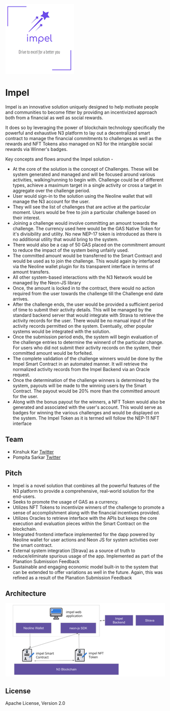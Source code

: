 ![Impel](https://raw.githubusercontent.com/kinshukkar/impel/main/docs/impel.png?token=AAKE3XAXY7ARXCOZCNV3SBLA5M7HM "Impel")

# Impel

Impel is an innovative solution uniquely designed to help motivate people and communities to become fitter by providing an incentivized approach both from a financial as well as social rewards.

It does so by leveraging the power of blockchain technology specifically the powerful and exhaustive N3 platform to lay out a decentralized smart contract to manage the financial commitments to challenges as well as the rewards and NFT Tokens also managed on N3 for the intangible social rewards via Winner's badges.

Key concepts and flows around the Impel solution - 
- At the core of the solution is the concept of Challenges. These will be system generated and managed and will be focused around various activities, walking/running to begin with. Challenge could be of different types, achieve a maximum target in a single activity or cross a target in aggregate over the challenge period.
- User would sign-in to the solution using the Neoline wallet that will manage the N3 account for the user.
- They will see the list of challenges that are active at the particular moment. Users would be free to join a particular challenge based on their interest. 
- Joining a challenge would involve committing an amount towards the challenge. The currency used here would be the GAS Native Token for it's divisibility and utility. No new NEP-17 token is introduced as there is no additional utility that would bring to the system. 
- There would also be a cap of 50 GAS placed on the commitment amount to reduce the impact of the system being unfairly used.
- The committed amount would be transferred to the Smart Contract and would be used as to join the challenge. This would again by interfaced via the Neoline wallet plugin for its transparent interface in terms of amount transfers.
- All other system-based interactions with the N3 Network would be managed by the Neon-JS library
- Once, the amount is locked in to the contract, there would no action required from the user towards the challenge till the Challenge end date arrives.
- After the challenge ends, the user would be provided a sufficient period of time to submit their activity details. This will be managed by the standard backend server that would integrate with Strava to retrieve the activity records for the user. There would be no manual input of the activity records permitted on the system. Eventually, other popular systems would be integrated with the solution. 
- Once the submission period ends, the system will begin evaluation of the challenge entries to determine the winnerd of the particular change. For users who did not submit their activity records on the system, their committed amount would be forfeited. 
- The complete validation of the challenge winners would be done by the Impel Smart Contract in an automated manner. It will retrieve the normalized activity records from the Impel Backend via an Oracle request.
- Once the determination of the challenge winners is determined by the system, payouts will be made to the winning users by the Smart Contract. The payout would be 20% more than the committed amount for the user. 
- Along with the bonus payout for the winners, a NFT Token would also be generated and associated with the user's account. This would serve as badges for winning the various challenges and would be displayed on the system. The Impel Token as it is termed will follow the NEP-11 NFT interface

## Team 
- Kinshuk Kar [Twitter](https://twitter.com/kinshukkar)
- Pompita Sarkar [Twitter](https://twitter.com/sooperminion)

## Pitch

- Impel is a novel solution that combines all the powerful features of the N3 platform to provide a comprehensive, real-world solution for the end-users.
- Seeks to promote the usage of GAS as a currency.
- Utilizes NFT Tokens to incentivize winners of the challenge to promote a sense of accomplishment along with the financial incentives provided.
- Utilizes Oracles to retrieve interface with the APIs but keeps the core execution and evaluation pieces within the Smart Contract on the blockchain.
- Integrated frontend interface implemented for the dapp powered by Neoline wallet for user actions and Neon JS for system activities over the smart contract.
- External system integration [Strava] as a source of truth to reduce/eliminate spurious usage of the app. Implemented as part of the Planation Submission Feedback
- Sustainable and engaging economic model built-in to the system that can be extended to offer variations as well in the future. Again, this was refined as a result of the Planation Submission Feedback

## Architecture

![Impel Architecture](https://raw.githubusercontent.com/kinshukkar/impel/main/docs/arch.png?token=AAKE3XEBNQEJPTAXYMBC6DTA5M6VY "Architecture")


## License
Apache License, Version 2.0
